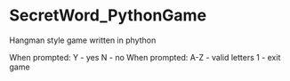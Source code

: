 # SecretWord_PythonGame
Hangman style game written in phython

When prompted:
  Y - yes
  N - no
When prompted:
  A-Z - valid letters
  1 - exit game
